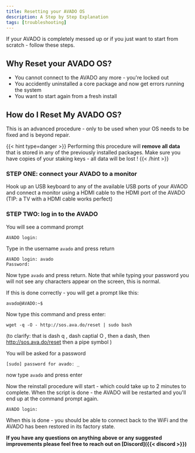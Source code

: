 ```yaml
---
title: Resetting your AVADO OS
description: A Step by Step Explanation
tags: [troubleshooting]
---
```

If your AVADO is completely messed up or if you just want to start from scratch - follow these steps.

## Why Reset your AVADO OS?

- You cannot connect to the AVADO any more - you're locked out
- You accidently uninstalled a core package and now get errors running the system
- You want to start again from a fresh install

## How do I Reset My AVADO OS?

This is an advanced procedure - only to be used when your OS needs to be fixed and is beyond repair.


{{< hint type=danger >}}
Performing this procedure will **remove all data** that is stored in any of the previously installed packages. Make sure you have copies of your staking keys - all data will be lost !
{{< /hint >}}

### STEP ONE: connect your AVADO to a monitor

Hook up an USB keyboard to any of the available USB ports of your AVAOD and connect a monitor using a HDMI cable to the HDMI port of the AVADO (TIP: a TV with a HDMI cable works perfect)

### STEP TWO: log in to the AVADO

You will see a command prompt

```
AVADO login:
```

Type in the username `avado` and press return

```
AVADO login: avado
Password:
```

Now type `avado` and press return. Note that while typing your password you will not see any characters appear on the screen, this is normal.

If this is done correctly - you will get a prompt like this:

```
avado@AVADO:~$
```

Now type this command and press enter:

```
wget -q -O - http://sos.ava.do/reset | sudo bash
```
 (to clarify: that is dash q , dash captial O , then a dash, then http://sos.ava.do/reset then a pipe symbol )

You will be asked for a password

```
[sudo] password for avado: _
```

now type `avado` and press enter

Now the reinstall procedure will start - which could take up to 2 minutes to complete. When the script is done - the AVADO will be restarted and you'll end up at the command prompt again.

```
AVADO login:
```

When this is done - you should be able to connect back to the WiFi and the AVADO has been restored in its factory state.

**If you have any questions on anything above or any suggested improvements please feel free to reach out on [Discord]({{< discord >}})**
